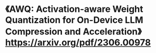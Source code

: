 # 《AWQ: Activation-aware Weight Quantization for On-Device LLM Compression and Acceleration》 https://arxiv.org/pdf/2306.00978 

